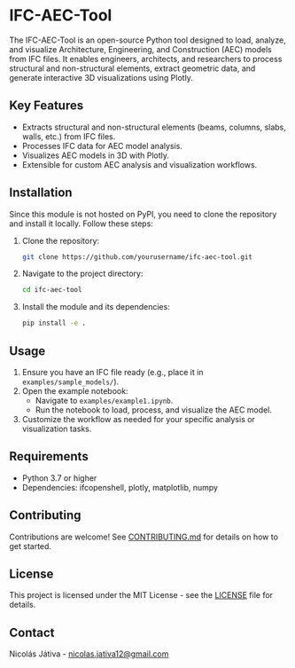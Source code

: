 # IFC-AEC-Tool

The IFC-AEC-Tool is an open-source Python tool designed to load, analyze, and visualize Architecture, Engineering, and Construction (AEC) models from IFC files. It enables engineers, architects, and researchers to process structural and non-structural elements, extract geometric data, and generate interactive 3D visualizations using Plotly.

## Key Features
- Extracts structural and non-structural elements (beams, columns, slabs, walls, etc.) from IFC files.
- Processes IFC data for AEC model analysis.
- Visualizes AEC models in 3D with Plotly.
- Extensible for custom AEC analysis and visualization workflows.

## Installation
Since this module is not hosted on PyPI, you need to clone the repository and install it locally. Follow these steps:

1. Clone the repository:
   ```bash
   git clone https://github.com/yourusername/ifc-aec-tool.git
   ```

2. Navigate to the project directory:
   ```bash
   cd ifc-aec-tool
   ```

3. Install the module and its dependencies:
   ```bash
   pip install -e .
   ```

## Usage
1. Ensure you have an IFC file ready (e.g., place it in `examples/sample_models/`).
2. Open the example notebook:
   - Navigate to `examples/example1.ipynb`.
   - Run the notebook to load, process, and visualize the AEC model.
3. Customize the workflow as needed for your specific analysis or visualization tasks.

## Requirements
- Python 3.7 or higher
- Dependencies: ifcopenshell, plotly, matplotlib, numpy

## Contributing
Contributions are welcome! See [CONTRIBUTING.md](CONTRIBUTING.md) for details on how to get started.

## License
This project is licensed under the MIT License - see the [LICENSE](LICENSE) file for details.

## Contact
Nicolás Játiva - [nicolas.jativa12@gmail.com](mailto:estructurasnj@gmail.com)